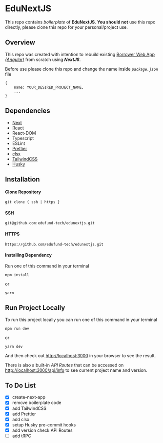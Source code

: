 # EduNextJS

This repo contains _boilerplate_ of **EduNextJS**. **You should not** use this repo directly, please clone this repo for your personal/project use.

## Overview

This repo was created with intention to rebuild existing [Borrower Web App _(Angular)_](https://edufund.co.id) from scratch using **_NextJS_**.

Before use please clone this repo and change the name inside _`package.json`_ file

```
{
	name: YOUR_DESIRED_PROJECT_NAME,
	...
}
```

## Dependencies

- [Next](https://nextjs.org/)
- [React](https://reactjs.org/)
- React-DOM
- Typescript
- ESLint
- [Prettier](https://prettier.io/)
- [clsx](https://github.com/lukeed/clsx)
- [TailwindCSS](https://tailwindcss.com/)
- [Husky](https://typicode.github.io/husky)

## Installation

#### Clone Repository

```
git clone { ssh | https }
```

#### SSH

```
git@github.com:edufund-tech/edunextjs.git
```

#### HTTPS

```
https://github.com/edufund-tech/edunextjs.git
```

#### Installing Dependency

Run one of this command in your terminal

```
npm install
```

or

```
yarn
```

## Run Project Locally

To run this project locally you can run one of this command in your terminal

```
npm run dev
```

or

```
yarn dev
```

And then check out [http://localhost:3000](http://localhost:3000) in your browser to see the result.

There is also a built-in _API Routes_ that can be accessed on [http://localhost:3000/api/info](http://localhost:3000/api/info) to see current project name and version.

## To Do List

- [x] create-next-app
- [x] remove boilerplate code
- [x] add TailwindCSS
- [x] add Prettier
- [x] add clsx
- [x] setup Husky pre-commit hooks
- [x] add version check API Routes
- [ ] add tRPC

